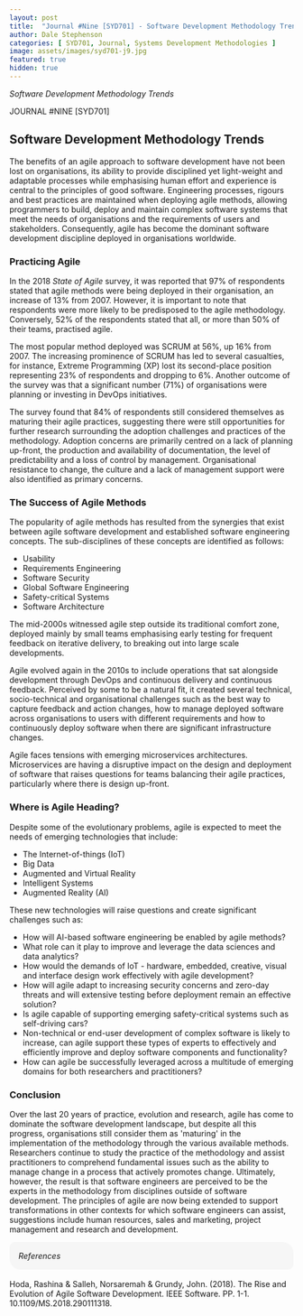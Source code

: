 ```yaml
---
layout: post
title:  "Journal #Nine [SYD701] - Software Development Methodology Trends" 
author: Dale Stephenson
categories: [ SYD701, Journal, Systems Development Methodologies ]
image: assets/images/syd701-j9.jpg
featured: true
hidden: true
---
```

<i>Software Development Methodology Trends</i>

JOURNAL #NINE [SYD701]

<h2>Software Development Methodology Trends</h2>
 
The benefits of an agile approach to software development have not been lost on organisations, its ability to provide disciplined yet light-weight and adaptable processes while emphasising human effort and experience is central to the principles of good software. Engineering processes, rigours and best practices are maintained when deploying agile methods, allowing programmers to build, deploy and maintain complex software systems that meet the needs of organisations and the requirements of users and stakeholders. Consequently, agile has become the dominant software development discipline deployed in organisations worldwide.
 
<h3>Practicing Agile</h3>
 
In the 2018 <i>State of Agile</i> survey, it was reported that 97% of respondents stated that agile methods were being deployed in their organisation, an increase of 13% from 2007. However, it is important to note that respondents were more likely to be predisposed to the agile methodology. Conversely, 52% of the respondents stated that all, or more than 50% of their teams, practised agile.
 
The most popular method deployed was SCRUM at 56%, up 16% from 2007. The increasing prominence of SCRUM has led to several casualties, for instance, Extreme Programming (XP) lost its second-place position representing 23% of respondents and dropping to 6%. Another outcome of the survey was that a significant number (71%) of organisations were planning or investing in DevOps initiatives.
 
The survey found that 84% of respondents still considered themselves as maturing their agile practices, suggesting there were still opportunities for further research surrounding the adoption challenges and practices of the methodology. Adoption concerns are primarily centred on a lack of planning up-front, the production and availability of documentation, the level of predictability and a loss of control by management. Organisational resistance to change, the culture and a lack of management support were also identified as primary concerns.
 
<h3>The Success of Agile Methods</h3>
 
The popularity of agile methods has resulted from the synergies that exist between agile software development and established software engineering concepts. The sub-disciplines of these concepts are identified as follows:
 
- Usability
- Requirements Engineering
- Software Security 
- Global Software Engineering 
- Safety-critical Systems
- Software Architecture
 
The mid-2000s witnessed agile step outside its traditional comfort zone, deployed mainly by small teams emphasising early testing for frequent feedback on iterative delivery, to breaking out into large scale developments.
 
Agile evolved again in the 2010s to include operations that sat alongside development through DevOps and continuous delivery and continuous feedback. Perceived by some to be a natural fit, it created several technical, socio-technical and organisational challenges such as the best way to capture feedback and action changes, how to manage deployed software across organisations to users with different requirements and how to continuously deploy software when there are significant infrastructure changes.
 
Agile faces tensions with emerging microservices architectures. Microservices are having a disruptive impact on the design and deployment of software that raises questions for teams balancing their agile practices, particularly where there is design up-front.
 
<h3>Where is Agile Heading?</h3>
 
Despite some of the evolutionary problems, agile is expected to meet the needs of emerging technologies that include:
 
- The Internet-of-things (IoT)
- Big Data
- Augmented and Virtual Reality 
- Intelligent Systems
- Augmented Reality (AI)
 
These new technologies will raise questions and create significant challenges such as:
 
- How will AI-based software engineering be enabled by agile methods?
- What role can it play to improve and leverage the data sciences and data analytics?
- How would the demands of IoT - hardware, embedded, creative, visual and interface design work effectively with agile development? 
- How will agile adapt to increasing security concerns and zero-day threats and will extensive testing before deployment remain an effective solution?
- Is agile capable of supporting emerging safety-critical systems such as self-driving cars?
- Non-technical or end-user development of complex software is likely to increase, can agile support these types of experts to effectively and efficiently improve and deploy software components and functionality?
- How can agile be successfully leveraged across a multitude of emerging domains for both researchers and practitioners?
 
<h3>Conclusion</h3>
 
Over the last 20 years of practice, evolution and research, agile has come to dominate the software development landscape, but despite all this progress, organisations still consider them as 'maturing' in the implementation of the methodology through the various available methods. Researchers continue to study the practice of the methodology and assist practitioners to comprehend fundamental issues such as the ability to manage change in a process that actively promotes change. Ultimately, however, the result is that software engineers are perceived to be the experts in the methodology from disciplines outside of software development. The principles of agile are now being extended to support transformations in other contexts for which software engineers can assist, suggestions include human resources, sales and marketing, project management and research and development.

<div style="background-color: #f6f6f6; padding: 1rem; border-radius: 10px 20px;"> 
    <i>References</i>
</div>
<br>
Hoda, Rashina & Salleh, Norsaremah & Grundy, John. (2018). The Rise and Evolution of Agile Software Development. IEEE Software. PP. 1-1. 10.1109/MS.2018.290111318. 